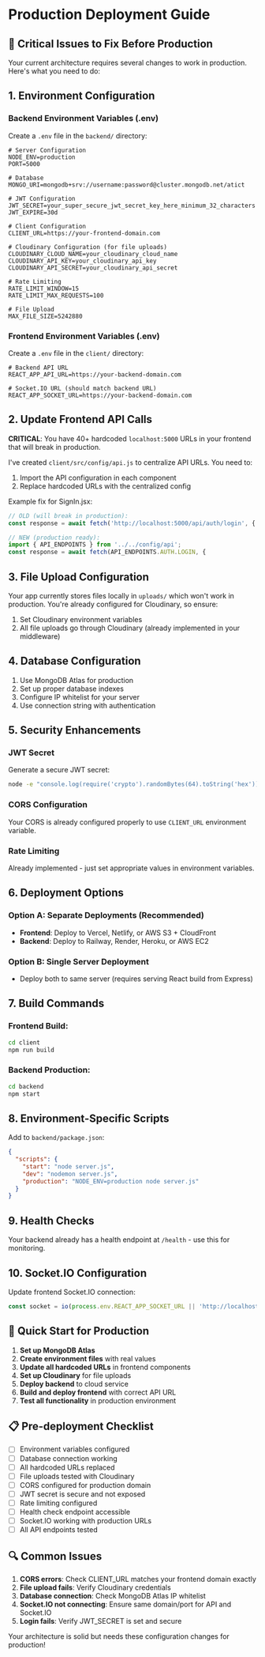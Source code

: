 # Production Deployment Guide

## 🚨 Critical Issues to Fix Before Production

Your current architecture requires several changes to work in production. Here's what you need to do:

## 1. Environment Configuration

### Backend Environment Variables (.env)
Create a `.env` file in the `backend/` directory:

```env
# Server Configuration
NODE_ENV=production
PORT=5000

# Database
MONGO_URI=mongodb+srv://username:password@cluster.mongodb.net/atict

# JWT Configuration  
JWT_SECRET=your_super_secure_jwt_secret_key_here_minimum_32_characters
JWT_EXPIRE=30d

# Client Configuration
CLIENT_URL=https://your-frontend-domain.com

# Cloudinary Configuration (for file uploads)
CLOUDINARY_CLOUD_NAME=your_cloudinary_cloud_name
CLOUDINARY_API_KEY=your_cloudinary_api_key
CLOUDINARY_API_SECRET=your_cloudinary_api_secret

# Rate Limiting
RATE_LIMIT_WINDOW=15
RATE_LIMIT_MAX_REQUESTS=100

# File Upload
MAX_FILE_SIZE=5242880
```

### Frontend Environment Variables (.env)
Create a `.env` file in the `client/` directory:

```env
# Backend API URL
REACT_APP_API_URL=https://your-backend-domain.com

# Socket.IO URL (should match backend URL)  
REACT_APP_SOCKET_URL=https://your-backend-domain.com
```

## 2. Update Frontend API Calls

**CRITICAL**: You have 40+ hardcoded `localhost:5000` URLs in your frontend that will break in production.

I've created `client/src/config/api.js` to centralize API URLs. You need to:

1. Import the API configuration in each component
2. Replace hardcoded URLs with the centralized config

Example fix for SignIn.jsx:
```javascript
// OLD (will break in production):
const response = await fetch('http://localhost:5000/api/auth/login', {

// NEW (production ready):
import { API_ENDPOINTS } from '../../config/api';
const response = await fetch(API_ENDPOINTS.AUTH.LOGIN, {
```

## 3. File Upload Configuration

Your app currently stores files locally in `uploads/` which won't work in production. You're already configured for Cloudinary, so ensure:

1. Set Cloudinary environment variables
2. All file uploads go through Cloudinary (already implemented in your middleware)

## 4. Database Configuration

1. Use MongoDB Atlas for production
2. Set up proper database indexes
3. Configure IP whitelist for your server
4. Use connection string with authentication

## 5. Security Enhancements

### JWT Secret
Generate a secure JWT secret:
```bash
node -e "console.log(require('crypto').randomBytes(64).toString('hex'))"
```

### CORS Configuration
Your CORS is already configured properly to use `CLIENT_URL` environment variable.

### Rate Limiting
Already implemented - just set appropriate values in environment variables.

## 6. Deployment Options

### Option A: Separate Deployments (Recommended)
- **Frontend**: Deploy to Vercel, Netlify, or AWS S3 + CloudFront  
- **Backend**: Deploy to Railway, Render, Heroku, or AWS EC2

### Option B: Single Server Deployment
- Deploy both to same server (requires serving React build from Express)

## 7. Build Commands

### Frontend Build:
```bash
cd client
npm run build
```

### Backend Production:
```bash
cd backend  
npm start
```

## 8. Environment-Specific Scripts

Add to `backend/package.json`:
```json
{
  "scripts": {
    "start": "node server.js",
    "dev": "nodemon server.js",
    "production": "NODE_ENV=production node server.js"
  }
}
```

## 9. Health Checks

Your backend already has a health endpoint at `/health` - use this for monitoring.

## 10. Socket.IO Configuration

Update frontend Socket.IO connection:
```javascript
const socket = io(process.env.REACT_APP_SOCKET_URL || 'http://localhost:5000');
```

## 🚀 Quick Start for Production

1. **Set up MongoDB Atlas**
2. **Create environment files** with real values
3. **Update all hardcoded URLs** in frontend components
4. **Set up Cloudinary** for file uploads
5. **Deploy backend** to cloud service
6. **Build and deploy frontend** with correct API URL
7. **Test all functionality** in production environment

## 📋 Pre-deployment Checklist

- [ ] Environment variables configured
- [ ] Database connection working
- [ ] All hardcoded URLs replaced  
- [ ] File uploads tested with Cloudinary
- [ ] CORS configured for production domain
- [ ] JWT secret is secure and not exposed
- [ ] Rate limiting configured
- [ ] Health check endpoint accessible
- [ ] Socket.IO working with production URLs
- [ ] All API endpoints tested

## 🔍 Common Issues

1. **CORS errors**: Check CLIENT_URL matches your frontend domain exactly
2. **File upload fails**: Verify Cloudinary credentials
3. **Database connection**: Check MongoDB Atlas IP whitelist
4. **Socket.IO not connecting**: Ensure same domain/port for API and Socket.IO
5. **Login fails**: Verify JWT_SECRET is set and secure

Your architecture is solid but needs these configuration changes for production! 